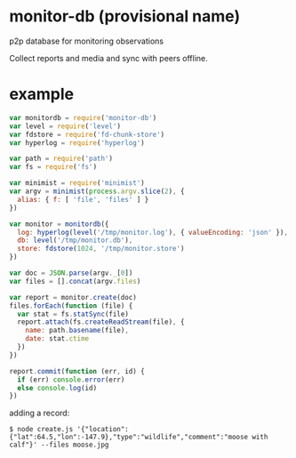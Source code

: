 # monitor-db (provisional name)

p2p database for monitoring observations

Collect reports and media and sync with peers offline.

# example

``` js
var monitordb = require('monitor-db')
var level = require('level')
var fdstore = require('fd-chunk-store')
var hyperlog = require('hyperlog')

var path = require('path')
var fs = require('fs')

var minimist = require('minimist')
var argv = minimist(process.argv.slice(2), {
  alias: { f: [ 'file', 'files' ] }
})

var monitor = monitordb({
  log: hyperlog(level('/tmp/monitor.log'), { valueEncoding: 'json' }),
  db: level('/tmp/monitor.db'),
  store: fdstore(1024, '/tmp/monitor.store')
})

var doc = JSON.parse(argv._[0])
var files = [].concat(argv.files)

var report = monitor.create(doc)
files.forEach(function (file) {
  var stat = fs.statSync(file)
  report.attach(fs.createReadStream(file), {
    name: path.basename(file),
    date: stat.ctime
  })
})

report.commit(function (err, id) {
  if (err) console.error(err)
  else console.log(id)
})
```

adding a record:

```
$ node create.js '{"location":{"lat":64.5,"lon":-147.9},"type":"wildlife","comment":"moose with
calf"}' --files moose.jpg
```

